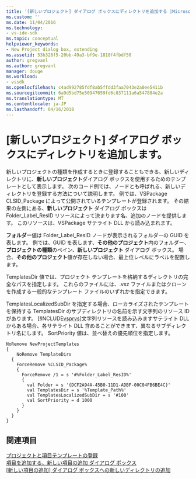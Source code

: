 ```yaml
---
title: '[新しいプロジェクト] ダイアログ ボックスにディレクトリを追加する |Microsoft ドキュメント'
ms.custom: ''
ms.date: 11/04/2016
ms.technology:
- vs-ide-sdk
ms.topic: conceptual
helpviewer_keywords:
- New Project dialog box, extending
ms.assetid: 53b328f5-20bb-49a3-bf9e-1818f4fbdf50
author: gregvanl
ms.author: gregvanl
manager: douge
ms.workload:
- vssdk
ms.openlocfilehash: c4ad992785fdf8ab5ffdd3faa7043e2a0ee5411b
ms.sourcegitcommit: 6a9d5bd75e50947659fd6c837111a6a547884e2a
ms.translationtype: MT
ms.contentlocale: ja-JP
ms.lasthandoff: 04/16/2018
---
```

# <a name="adding-directories-to-the-new-project-dialog-box"></a>[新しいプロジェクト] ダイアログ ボックスにディレクトリを追加します。
新しいプロジェクトの種類を作成するときに登録することもできる、新しいディレクトリに、**新しいプロジェクト**ダイアログ ボックスを使用するためのテンプレートとして表示します。 次のコード例では、ノードとも呼ばれる、新しいディレクトリを登録する方法について説明します。 例では、VSPackage CLSID_Package によって公開されているテンプレートが登録されます。 その結果の左側にある、**新しいプロジェクト** ダイアログ ボックスは Folder_Label_ResID リソースによって決まります名、追加のノードを提供します。 このリソースは、VSPackage サテライト DLL から読み込まれます。  
  
 **フォルダー**値は Folder_Label_ResID ノードが表示されるフォルダーの GUID を表します。 例では、GUID を表します、**その他のプロジェクト**内のフォルダー、**プロジェクトの種類**のペイン、**新しいプロジェクト** ダイアログ ボックス。 場合、**その他のプロジェクト**値が存在しない場合、最上位レベルにラベルを配置します。  
  
 TemplatesDir 値では、プロジェクト テンプレートを格納するディレクトリの完全なパスを指定します。 これらのファイルには、.vsz ファイルまたはクローンを作成する一般的なテンプレート ファイルのいずれかを指定できます。  
  
 TemplatesLocalizedSubDir を指定する場合、ローカライズされたテンプレートを保持する TemplatesDir のサブディレクトリの名前を示す文字列のリソース ID があります。 [!INCLUDE[vsprvs](../../code-quality/includes/vsprvs_md.md)]文字列リソースを読み込みますサテライト DLL からある場合、各サテライト DLL 含めることができます、異なるサブディレクトリ名にします。 SortPriority 値は、並べ替えの優先順位を指定します。  
  
```  
NoRemove NewProjectTemplates  
{  
    NoRemove TemplateDirs  
  {  
    ForceRemove %CLSID_Package%  
    {  
      ForceRemove /1 = s '#%Folder_Label_ResID%'  
      {  
        val Folder = s '{DCF2A94A-45B0-11D1-ADBF-00C04FB6BE4C}'  
        val TemplatesDir = s '%Template_Path%'  
        val TemplatesLocalizedSubDir = s '#100'  
        val SortPriority = d 1000  
      }  
    }  
  }  
}  
```  
  
## <a name="see-also"></a>関連項目  
 [プロジェクトと項目テンプレートの登録](../../extensibility/internals/registering-project-and-item-templates.md)   
 [項目を追加する、新しい項目の追加 ダイアログ ボックス](../../extensibility/internals/adding-items-to-the-add-new-item-dialog-boxes.md)   
 [[新しい項目の追加] ダイアログ ボックスへの新しいディレクトリの追加](../../extensibility/internals/adding-directories-to-the-add-new-item-dialog-box.md)